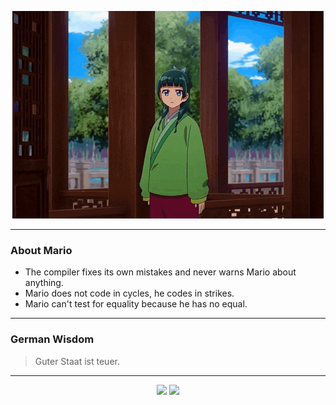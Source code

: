 <p align="center">
  <img src="assets/maomao.gif" />
</p>

---

### About Mario
- The compiler fixes its own mistakes and never warns Mario about anything.
- Mario does not code in cycles, he codes in strikes.
- Mario can't test for equality because he has no equal.

---

### German Wisdom
> Guter Staat ist teuer.

---

<p align="center">
  <a>
    <img height="180em" src="https://github-readme-stats-eight-theta.vercel.app/api?username=Torfkopp&show_icons=true&theme=dark&include_all_commits=true&count_private=true"/>
  </a>
  <a href="https://github.com/Torfkopp?tab=repositories">
    <img height="180em" src="https://github-readme-stats-eight-theta.vercel.app/api/top-langs/?username=torfkopp&layout=compact&theme=dark&langs_count=8&hide=java"/>
  </a>
</p>
